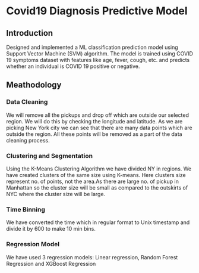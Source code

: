 # Covid19 Diagnosis Predictive Model

## Introduction
Designed and implemented a ML classification prediction model using Support Vector Machine (SVM) algorithm. The model is trained using COVID 19 symptoms dataset with features like age, fever, cough, etc. and predicts whether an individual is COVID 19 positive or negative.

## Meathodology 
### Data Cleaning
We will remove all the pickups and drop off which are outside our selected region. We will do this by checking the longitude and latitude. As we are picking New York city we can see that there are many data points which are outside the region. All these points will be removed as a part of the data cleaning process.
### Clustering and Segmentation
Using the K-Means Clustering Algorithm we have divided NY in regions. We  have created clusters of the same size using K-means. Here clusters size represent no. of points, not the area.As there are large no. of pickup in Manhattan so the cluster size will be small as compared to the outskirts of NYC where the cluster size will be large.
### Time Binning
We have converted the time which in regular format to Unix timestamp and divide it by 600 to make 10 min bins. 
### Regression Model
We have used 3 regression models:
Linear regression,
Random Forest Regression and
XGBoost Regression



